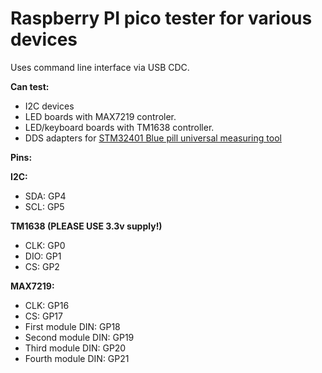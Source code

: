 # Raspberry PI pico tester for various devices

Uses command line interface via USB CDC.

**Can test:**
- I2C devices
- LED boards with MAX7219 controler.
- LED/keyboard boards with TM1638 controller.
- DDS adapters for [STM32401 Blue pill universal measuring tool](../stm32f401_meter)

**Pins:**

**I2C:**
- SDA: GP4
- SCL: GP5

**TM1638 (PLEASE USE 3.3v supply!)**
- CLK: GP0
- DIO: GP1
- CS: GP2

**MAX7219:**
- CLK: GP16
- CS: GP17
- First module DIN: GP18
- Second module DIN: GP19
- Third module DIN: GP20
- Fourth module DIN: GP21
